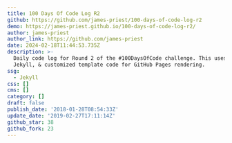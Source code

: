```yaml
---
title: 100 Days Of Code Log R2
github: https://github.com/james-priest/100-days-of-code-log-r2
demo: https://james-priest.github.io/100-days-of-code-log-r2/
author: james-priest
author_link: https://github.com/james-priest
date: 2024-02-18T11:44:53.735Z
description: >-
  Daily code log for Round 2 of the #100DaysOfCode challenge. This uses Ruby,
  Jekyll, & customized template code for GitHub Pages rendering.
ssg:
  - Jekyll
css: []
cms: []
category: []
draft: false
publish_date: '2018-01-28T08:54:33Z'
update_date: '2019-02-27T17:11:14Z'
github_star: 38
github_fork: 23
---
```

